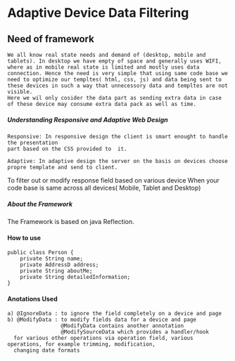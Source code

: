 # Adaptive Device Data Filtering

## Need of framework
    We all know real state needs and demand of (desktop, mobile and tablets). In desktop we have empty of space and generally uses WIFI, where as in mobile real state is limited and mostly uses data connection. Hence the need is very simple that using same code base we need to optimize our templtes( html, css, js) and data being sent to these devices in such a way that unnecessory data and templtes are not visible.
    Here we wil only cosider the data part as sending extra data in case of these device may consume extra data pack as well as time.
      
  
##### Understanding Responsive and Adaptive Web Design
    Responsive: In responsive design the client is smart enought to handle the presentation
    part based on the CSS provided to  it.
    
    Adaptive: In adaptive design the server on the basis on devices choose propre template and send to client.
    
To filter out or modify response field based on various device When your code base is same across all devices( Mobile, Tablet and Desktop)

##### About the Framework

The Framework is based on java Reflection.

#### How to use

    public class Person {
        private String name;
        private AddressD address;
        private String aboutMe;
        private String detailedInformation;
    }

#### Anotations Used

    a) @IgnoreData : to ignore the field completely on a device and page
    b) @ModifyData : to modify fields data for a device and page
                     @ModifyData contains another annotation 
                     @ModifySourceData which provides a handler/hook
      for various other operations via operation field, various operations, for example trimming, modification, 
      changing date formats

